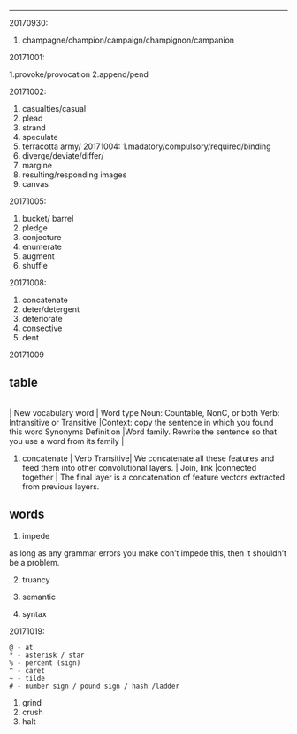 ---------------------
20170930:
1. champagne/champion/campaign/champignon/campanion


20171001:

1.provoke/provocation
2.append/pend

20171002:
1. casualties/casual
2. plead
3. strand
4. speculate
5. terracotta army/
20171004:
1.madatory/compulsory/required/binding
2. diverge/deviate/differ/
3. margine
4. resulting/responding images
5. canvas

20171005:
1. bucket/ barrel
2. pledge
3. conjecture 
4. enumerate
5. augment
6. shuffle

20171008:
1. concatenate
2. deter/detergent
3. deteriorate
4. consective
5. dent

20171009
## table
|                      |              |                  |                   |
|----------------------|--------------|------------------|------------------|

| New vocabulary word |	Word type	Noun: Countable, NonC, or both
Verb: Intransitive or Transitive	|Context: copy the sentence in which you found this word	Synonyms	Definition	|Word family. Rewrite the sentence so that you use a word from its family |
1. concatenate |	Verb	Transitive|	We concatenate all these features and feed them into other convolutional layers.	| Join, link	|connected together	| The final layer is a concatenation of feature vectors extracted from previous layers.

## words
1. impede

as long as any grammar errors you make don’t impede this, then it shouldn’t be a problem.

2. truancy 

3. semantic
4. syntax

20171019:

```
@ - at
* - asterisk / star 
% - percent (sign) 
^ - caret 
~ - tilde 
# - number sign / pound sign / hash /ladder 
```
1. grind
2. crush
3. halt
